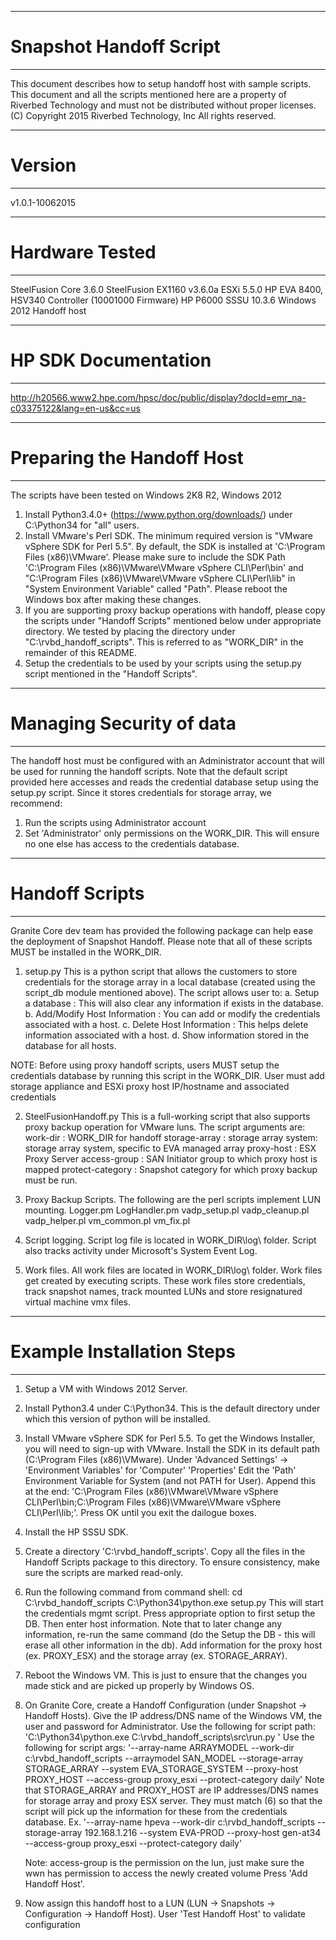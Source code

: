 --------------------------------------------------
# Snapshot Handoff Script
--------------------------------------------------
This document describes how to setup handoff host with sample scripts.
This document and all the scripts mentioned here are a property of
Riverbed Technology and must not be distributed without proper licenses.
(C) Copyright 2015 Riverbed Technology, Inc
All rights reserved.

---------------------------------------------------
# Version
---------------------------------------------------
v1.0.1-10062015

---------------------------------------------------
# Hardware Tested
---------------------------------------------------
SteelFusion Core 3.6.0
SteelFusion EX1160 v3.6.0a
ESXi 5.5.0
HP EVA 8400, HSV340 Controller (10001000 Firmware)
HP P6000 SSSU 10.3.6
Windows 2012 Handoff host

---------------------------------------------------
# HP SDK Documentation
---------------------------------------------------
http://h20566.www2.hpe.com/hpsc/doc/public/display?docId=emr_na-c03375122&lang=en-us&cc=us

---------------------------------------------------
# Preparing the Handoff Host
---------------------------------------------------
The scripts have been tested on Windows 2K8 R2, Windows 2012
1. Install Python3.4.0+ (https://www.python.org/downloads/) under C:\Python34 for "all" users.
2. Install VMware's Perl SDK. The minimum required version is "VMware vSphere SDK for Perl 5.5".
   By default, the SDK is installed at 'C:\Program Files (x86)\VMware'.
   Please make sure to include the SDK Path 'C:\Program Files (x86)\VMware\VMware vSphere CLI\Perl\bin' and
   "C:\Program Files (x86)\VMware\VMware vSphere CLI\Perl\lib" in "System Environment Variable" called "Path".
   Please reboot the Windows box after making these changes.
3. If you are supporting proxy backup operations with handoff, please copy the scripts
   under "Handoff Scripts" mentioned below under appropriate directory.
   We tested by placing the directory under "C:\rvbd_handoff_scripts".
   This is referred to as "WORK_DIR" in the remainder of this README.
4. Setup the credentials to be used by your scripts using the setup.py script
   mentioned in the "Handoff Scripts".

---------------------------------------------------
# Managing Security of data
---------------------------------------------------
The handoff host must be configured with an Administrator account
that will be used for running the handoff scripts.
Note that the default script provided here accesses and reads the
credential database setup using the setup.py script.
Since it stores credentials for storage array, we recommend:
1. Run the scripts using Administrator account
2. Set 'Administrator' only permissions on the WORK_DIR.
   This will ensure no one else has access to the credentials database.


---------------------------------------------------
# Handoff Scripts
---------------------------------------------------
Granite Core dev team has provided the following package can help ease the
deployment of Snapshot Handoff. Please note that all of these scripts
MUST be installed in the WORK_DIR.

1. setup.py
This is a python script that allows the customers to store credentials
for the storage array in a local database (created using the script_db module
mentioned above). The script allows user to:
a. Setup a database : This will also clear any information if exists in the database.
b. Add/Modify Host Information : You can add or modify the credentials associated with a host.
c. Delete Host Information : This helps delete information associated with a host.
d. Show information stored in the database for all hosts.

NOTE: Before using proxy handoff scripts, users MUST setup the credentials database
by running this script in the WORK_DIR. User must add storage appliance and ESXi proxy host
IP/hostname and  associated credentials

2. SteelFusionHandoff.py
This is a full-working script that also supports
proxy backup operation for VMware luns.
The script arguments are:
work-dir : WORK_DIR for handoff
storage-array : storage array
system: storage array system, specific to EVA managed array
proxy-host : ESX Proxy Server
access-group : SAN Initiator group to which proxy host is mapped
protect-category : Snapshot category for which proxy backup must be run.

3. Proxy Backup Scripts.
The following are the perl scripts implement LUN mounting.
Logger.pm LogHandler.pm
vadp_setup.pl vadp_cleanup.pl vadp_helper.pl vm_common.pl vm_fix.pl

4. Script logging.
Script log file is located in WORK_DIR\log\ folder.
Script also tracks activity under Microsoft's System Event Log.

5. Work files.
All work files are located in WORK_DIR\log\ folder.
Work files get created by executing scripts. These work files store
credentials, track snapshot names, track mounted LUNs
and store resignatured virtual machine vmx files.

------------------------------------------------------
# Example Installation Steps
------------------------------------------------------
1. Setup a VM with Windows 2012 Server.
2. Install Python3.4 under C:\Python34. This is the default directory
   under which this version of python will be installed.
3. Install VMware vSphere SDK for Perl 5.5.
   To get the Windows Installer, you will need to sign-up with VMware.
   Install the SDK in its default path (C:\Program Files (x86)\VMware).
   Under 'Advanced Settings' -> 'Environment Variables' for 'Computer' 'Properties'
   Edit the 'Path' Environment Variable for System (and not PATH for User).
   Append this at the end:
   'C:\Program Files (x86)\VMware\VMware vSphere CLI\Perl\bin;C:\Program Files (x86)\VMware\VMware vSphere CLI\Perl\lib;'.
   Press OK until you exit the dailogue boxes.
4. Install the HP SSSU SDK.
5. Create a directory 'C:\rvbd_handoff_scripts'.
   Copy all the files in the Handoff Scripts package to this directory.
   To ensure consistency, make sure the scripts are marked read-only.
6. Run the following command from command shell:
   cd C:\rvbd_handoff_scripts
   C:\Python34\python.exe setup.py
   This will start the credentials mgmt script.
   Press appropriate option to first setup the DB.
   Then enter host information. Note that to later change any information, re-run the same
   command (do the Setup the DB - this will erase all other information in the db).
   Add information for the proxy host (ex. PROXY_ESX) and the storage array (ex. STORAGE_ARRAY).
7. Reboot the Windows VM. This is just to ensure that the changes
   you made stick and are picked up properly by Windows OS.
8. On Granite Core, create a Handoff Configuration (under Snapshot -> Handoff Hosts).
   Give the IP address/DNS name of the Windows VM, the user and password for Administrator.
   Use the following for script path:
   'C:\Python34\python.exe C:\rvbd_handoff_scripts\src\run.py '
   Use the following for script args:
   '--array-name ARRAYMODEL --work-dir c:\rvbd_handoff_scripts --arraymodel SAN_MODEL --storage-array STORAGE_ARRAY --system EVA_STORAGE_SYSTEM --proxy-host PROXY_HOST --access-group proxy_esxi --protect-category daily'
   Note that STORAGE_ARRAY and PROXY_HOST are IP addresses/DNS names for storage array and proxy ESX server.
   They must match (6) so that the script will pick up the information for these from the credentials database.
   Ex.
   '--array-name hpeva --work-dir c:\rvbd_handoff_scripts --storage-array 192.168.1.216 --system EVA-PROD --proxy-host gen-at34 --access-group proxy_esxi --protect-category daily'

   Note: access-group is the permission on the lun, just make sure the wwn has permission to access the newly created volume
   Press 'Add Handoff Host'.
9. Now assign this handoff host to a LUN (LUN -> Snapshots -> Configuration -> Handoff Host).
   User 'Test Handoff Host' to validate configuration
